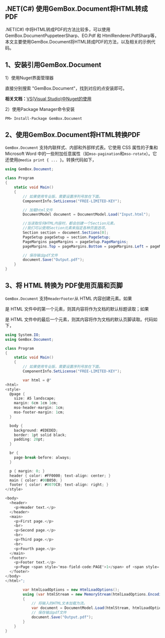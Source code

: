 ## .NET(C#) 使用GemBox.Document将HTML转成PDF

.NET(C#) 中将HTML转成PDF的方法比较多，可以使用GemBox.DocumentPuppeteerSharp、EO.Pdf 和 HtmlRenderer.PdfSharp等，本文主要使用GemBox.Document将HTML转成PDF的方法，以及相关的示例代码。

## 1、安装引用GemBox.Document

1）使用Nuget界面管理器

直接分别搜索 "GemBox.Document"，找到对应的点安装即可。

**相关文档：**[VS(Visual Studio)中Nuget的使用](https://www.cjavapy.com/article/21/)

2）使用Package Manager命令安装

```
PM> Install-Package GemBox.Document
```

## 2、使用GemBox.Document将HTML转换PDF

`GemBox.Document` 支持内联样式、内部和外部样式表。它使用 CSS 属性的子集和 Microsoft Word 中的一些附加任意属性（如`mso-pagination`和`mso-rotate`）。它还使用`@media print { ... }`。转换代码如下，

```c#
using GemBox.Document;

class Program
{
    static void Main()
    {
        // 如果使用专业版，需要设置序列号放在下面。
        ComponentInfo.SetLicense("FREE-LIMITED-KEY");

        // 加载html文件
        DocumentModel document = DocumentModel.Load("Input.html");

        //当读取任何HTML内容时，都会创建一个Section元素。
        //我们可以使用Section元素来指定各种页面选项。 
        Section section = document.Sections[0];
        PageSetup pageSetup = section.PageSetup;
        PageMargins pageMargins = pageSetup.PageMargins;
        pageMargins.Top = pageMargins.Bottom = pageMargins.Left = pageMargins.Right = 0;

        // 保存输出pdf文件
        document.Save("Output.pdf");
    }
}
```

## 3、将 HTML 转换为 PDF使用页眉和页脚

`GemBox.Document` 支持`HeaderFooter`从 HTML 内容创建元素。如果

是 HTML 文件中的第一个元素，则其内容将作为文档的默认标题读取；如果

是 HTML 文件中的最后一个元素，则其内容将作为文档的默认页脚读取。代码如下，





```c#
using System.IO;
using GemBox.Document;

class Program
{
    static void Main()
    {
        // 如果使用专业版，需要设置序列号放在下面。
        ComponentInfo.SetLicense("FREE-LIMITED-KEY");

        var html = @"
<html>
<style>
  @page {
    size: A5 landscape;
    margin: 6cm 1cm 1cm;
    mso-header-margin: 1cm;
    mso-footer-margin: 1cm;
  }

  body {
    background: #EDEDED;
    border: 1pt solid black;
    padding: 20pt;
  }

  br {
    page-break-before: always;
  }

  p { margin: 0; }
  header { color: #FF0000; text-align: center; }
  main { color: #00B050; }
  footer { color: #0070C0; text-align: right; }
</style>

<body>
  <header>
    <p>Header text.</p>
  </header>
  <main>
    <p>First page.</p>
    <br>
    <p>Second page.</p>
    <br>
    <p>Third page.</p>
    <br>
    <p>Fourth page.</p>
  </main>
  <footer>
    <p>Footer text.</p>
    <p>Page <span style='mso-field-code:PAGE'>1</span> of <span style='mso-field-code:NUMPAGES'>1</span></p>
  </footer>
</body>
</html>";

        var htmlLoadOptions = new HtmlLoadOptions();
        using (var htmlStream = new MemoryStream(htmlLoadOptions.Encoding.GetBytes(html)))
        {
            // 将输入的HTML文本加载为流。
            var document = DocumentModel.Load(htmlStream, htmlLoadOptions);
            // 保存输出pdf文件
            document.Save("Output.pdf");
        }
    }
}
```